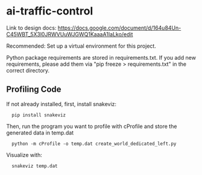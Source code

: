 # ai-traffic-control

Link to design docs: https://docs.google.com/document/d/164u84Un-C45WBT_5X3l0JRWVUuWJGWQ1KaaaA1IaLko/edit

Recommended: Set up a virtual environment for this project.

Python package requirements are stored in requirements.txt. If you add new
requirements, please add them via "pip freeze > requirements.txt" in the correct
directory.

## Profiling Code

If not already installed, first, install snakeviz:
```
  pip install snakeviz
```
Then, run the program you want to profile with cProfile and store the generated data in temp.dat
```
  python -m cProfile -o temp.dat create_world_dedicated_left.py
```
Visualize with:
```
  snakeviz temp.dat
```
